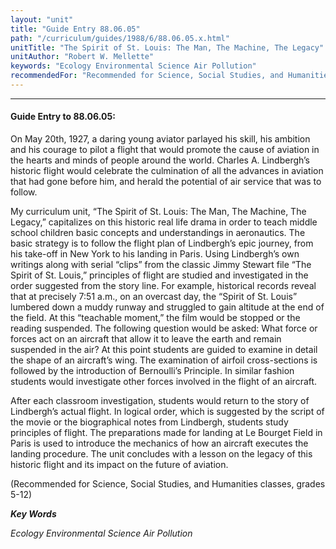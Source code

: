 ```yaml
---
layout: "unit"
title: "Guide Entry 88.06.05"
path: "/curriculum/guides/1988/6/88.06.05.x.html"
unitTitle: "The Spirit of St. Louis: The Man, The Machine, The Legacy"
unitAuthor: "Robert W. Mellette"
keywords: "Ecology Environmental Science Air Pollution"
recommendedFor: "Recommended for Science, Social Studies, and Humanities classes, grades 5-12"
---
```

<body>
<hr/>
<h4>
Guide Entry to 88.06.05:
</h4>
On May 20th, 1927, a daring young aviator parlayed his skill, his ambition and his courage to pilot a flight that would promote the cause of aviation in the hearts and minds of people around the world. Charles A. Lindbergh’s historic flight would celebrate the culmination of all the advances in aviation that had gone before him, and herald the potential of air service that was to follow.
<p>
My curriculum unit, “The Spirit of St. Louis: The Man, The Machine, The Legacy,” capitalizes on this historic real life drama in order to teach middle school children basic concepts and understandings in aeronautics. The basic strategy is to follow the flight plan of Lindbergh’s epic journey, from his take-off in New York to his landing in Paris. Using Lindbergh’s own writings along with serial “clips” from the classic Jimmy Stewart file “The Spirit of St. Louis,” principles of flight are studied and investigated in the order suggested from the story line. For example, historical records reveal that at precisely 7:51 a.m., on an overcast day, the “Spirit of St. Louis” lumbered down a muddy runway and struggled to gain altitude at the end of the field. At this “teachable moment,” the film would be stopped or the reading suspended. The following question would be asked: What force or forces act on an aircraft that allow it to leave the earth and remain suspended in the air? At this point students are guided to examine in detail the shape of an aircraft’s wing. The examination of airfoil cross-sections is followed by the introduction of Bernoulli’s Principle. In similar fashion students would investigate other forces involved in the flight of an aircraft.
</p>
<p>
After each classroom investigation, students would return to the story of Lindbergh’s actual flight. In logical order, which is suggested by the script of the movie or the biographical notes from Lindbergh, students study principles of flight. The preparations made for landing at Le Bourget Field in Paris is used to introduce the mechanics of how an aircraft executes the landing procedure. The unit concludes with a lesson on the legacy of this historic flight and its impact on the future of aviation.
</p>
<p>
(Recommended for Science, Social Studies, and Humanities classes, grades 5-12)
</p>
<p>
<b>
<i>
Key Words
</i>
</b>
<br/>
</p>
<p>
<i>
Ecology Environmental Science Air Pollution
</i>
</p>
</body>